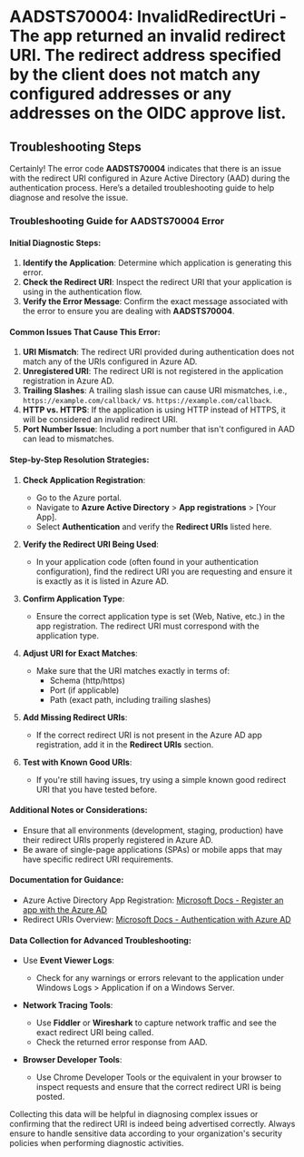 
# AADSTS70004: InvalidRedirectUri - The app returned an invalid redirect URI. The redirect address specified by the client does not match any configured addresses or any addresses on the OIDC approve list.


## Troubleshooting Steps
Certainly! The error code **AADSTS70004** indicates that there is an issue with the redirect URI configured in Azure Active Directory (AAD) during the authentication process. Here’s a detailed troubleshooting guide to help diagnose and resolve the issue.

### Troubleshooting Guide for AADSTS70004 Error

#### Initial Diagnostic Steps:
1. **Identify the Application**: Determine which application is generating this error.
2. **Check the Redirect URI**: Inspect the redirect URI that your application is using in the authentication flow.
3. **Verify the Error Message**: Confirm the exact message associated with the error to ensure you are dealing with **AADSTS70004**.

#### Common Issues That Cause This Error:
1. **URI Mismatch**: The redirect URI provided during authentication does not match any of the URIs configured in Azure AD.
2. **Unregistered URI**: The redirect URI is not registered in the application registration in Azure AD.
3. **Trailing Slashes**: A trailing slash issue can cause URI mismatches, i.e., `https://example.com/callback/` vs. `https://example.com/callback`.
4. **HTTP vs. HTTPS**: If the application is using HTTP instead of HTTPS, it will be considered an invalid redirect URI.
5. **Port Number Issue**: Including a port number that isn't configured in AAD can lead to mismatches.

#### Step-by-Step Resolution Strategies:
1. **Check Application Registration**:
   - Go to the Azure portal.
   - Navigate to **Azure Active Directory** > **App registrations** > [Your App].
   - Select **Authentication** and verify the **Redirect URIs** listed here.

2. **Verify the Redirect URI Being Used**:
   - In your application code (often found in your authentication configuration), find the redirect URI you are requesting and ensure it is exactly as it is listed in Azure AD.

3. **Confirm Application Type**:
   - Ensure the correct application type is set (Web, Native, etc.) in the app registration. The redirect URI must correspond with the application type.

4. **Adjust URI for Exact Matches**:
   - Make sure that the URI matches exactly in terms of:
     - Schema (http/https)
     - Port (if applicable)
     - Path (exact path, including trailing slashes)

5. **Add Missing Redirect URIs**:
   - If the correct redirect URI is not present in the Azure AD app registration, add it in the **Redirect URIs** section.

6. **Test with Known Good URIs**:
   - If you're still having issues, try using a simple known good redirect URI that you have tested before.

#### Additional Notes or Considerations:
- Ensure that all environments (development, staging, production) have their redirect URIs properly registered in Azure AD.
- Be aware of single-page applications (SPAs) or mobile apps that may have specific redirect URI requirements.

#### Documentation for Guidance:
- Azure Active Directory App Registration: [Microsoft Docs - Register an app with the Azure AD](https://docs.microsoft.com/en-us/azure/active-directory/develop/quickstart-register-app)
- Redirect URIs Overview: [Microsoft Docs - Authentication with Azure AD](https://docs.microsoft.com/en-us/azure/active-directory/develop/authentication-scenarios)

#### Data Collection for Advanced Troubleshooting:
- Use **Event Viewer Logs**:
  - Check for any warnings or errors relevant to the application under Windows Logs > Application if on a Windows Server.
  
- **Network Tracing Tools**:
   - Use **Fiddler** or **Wireshark** to capture network traffic and see the exact redirect URI being called.
   - Check the returned error response from AAD.

- **Browser Developer Tools**:
   - Use Chrome Developer Tools or the equivalent in your browser to inspect requests and ensure that the correct redirect URI is being posted.

Collecting this data will be helpful in diagnosing complex issues or confirming that the redirect URI is indeed being advertised correctly. Always ensure to handle sensitive data according to your organization's security policies when performing diagnostic activities.
